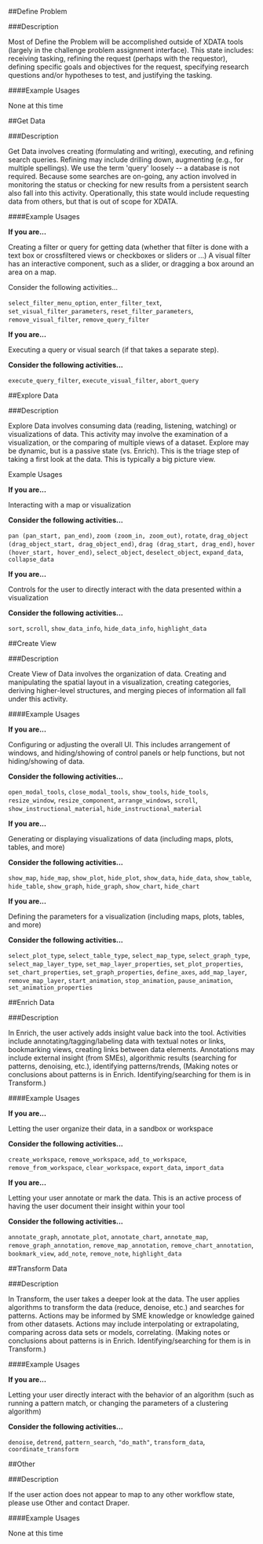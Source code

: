 ##Define Problem

###Description

Most of Define the Problem will be accomplished outside of XDATA tools (largely in the challenge problem assignment interface). This state includes: receiving tasking, refining the request (perhaps with the requestor), defining specific goals and objectives for the request, specifying research questions and/or hypotheses to test, and justifying the tasking.

####Example Usages

None at this time

##Get Data

###Description

Get Data involves creating (formulating and writing), executing, and refining search queries. Refining may include drilling down, augmenting (e.g., for multiple spellings). We use the term 'query' loosely -- a database is not required. Because some searches are on-going, any action involved in monitoring the status or checking for new results from a persistent search also fall into this activity. Operationally, this state would include requesting data from others, but that is out of scope for XDATA.

####Example Usages

__If you are...__

Creating a filter or query for getting data (whether that filter is done with a text box or crossfiltered views or checkboxes or sliders or ...) A visual filter has an interactive component, such as a slider, or dragging a box around an area on a map.

Consider the following activities...

`select_filter_menu_option`, `enter_filter_text`, `set_visual_filter_parameters`, `reset_filter_parameters`, `remove_visual_filter`, `remove_query_filter`

__If you are...__

Executing a query or visual search (if that takes a separate step).

__Consider the following activities...__

`execute_query_filter`, `execute_visual_filter`, `abort_query`


##Explore Data

###Description

Explore Data involves consuming data (reading, listening, watching) or visualizations of data. This activity may involve the examination of a visualization, or the comparing of multiple views of a dataset. Explore may be dynamic, but is a passive state (vs. Enrich). This is the triage step of taking a first look at the data. This is typically a big picture view.

Example Usages

__If you are...__

Interacting with a map or visualization

__Consider the following activities...__

`pan (pan_start, pan_end)`, `zoom (zoom_in, zoom_out)`, `rotate`, `drag_object (drag_object_start, drag_object_end)`, `drag (drag_start, drag_end)`, `hover (hover_start, hover_end)`, `select_object`, `deselect_object`, `expand_data`, `collapse_data`

__If you are...__

Controls for the user to directly interact with the data presented within a visualization

__Consider the following activities...__

`sort`, `scroll`, `show_data_info`, `hide_data_info`, `highlight_data`

##Create View

###Description

Create View of Data involves the organization of data. Creating and manipulating the spatial layout in a visualization, creating categories, deriving higher-level structures, and merging pieces of information all fall under this activity.

####Example Usages

__If you are...__

Configuring or adjusting the overall UI. This includes arrangement of windows, and hiding/showing of control panels or help functions, but not hiding/showing of data.

__Consider the following activities...__

`open_modal_tools`, `close_modal_tools`, `show_tools`, `hide_tools`, `resize_window`, `resize_component`, `arrange_windows`, `scroll`, `show_instructional_material`, `hide_instructional_material`

__If you are...__

Generating or displaying visualizations of data (including maps, plots, tables, and more)

__Consider the following activities...__

`show_map`, `hide_map`, `show_plot`, `hide_plot`, `show_data`, `hide_data`, `show_table`, `hide_table`, `show_graph`, `hide_graph`, `show_chart`, `hide_chart`

__If you are...__

Defining the parameters for a visualization (including maps, plots, tables, and more)

__Consider the following activities...__

`select_plot_type`, `select_table_type`, `select_map_type`, `select_graph_type`, `select_map_layer_type`, `set_map_layer_properties`, `set_plot_properties`, `set_chart_properties`, `set_graph_properties`, `define_axes`, `add_map_layer`, `remove_map_layer`, `start_animation`, `stop_animation`, `pause_animation`, `set_animation_properties`

##Enrich Data

###Description

In Enrich, the user actively adds insight value back into the tool. Activities include annotating/tagging/labeling data with textual notes or links, bookmarking views, creating links between data elements. Annotations may include external insight (from SMEs), algorithmic results (searching for patterns, denoising, etc.), identifying patterns/trends, (Making notes or conclusions about patterns is in Enrich. Identifying/searching for them is in Transform.)

####Example Usages

__If you are...__

Letting the user organize their data, in a sandbox or workspace

__Consider the following activities...__

`create_workspace`, `remove_workspace`, `add_to_workspace`, `remove_from_workspace`, `clear_workspace`, `export_data`, `import_data`

__If you are...__

Letting your user annotate or mark the data. This is an active process of having the user document their insight within your tool

__Consider the following activities...__

`annotate_graph`, `annotate_plot`, `annotate_chart`, `annotate_map`, `remove_graph_annotation`, `remove_map_annotation`, `remove_chart_annotation`, `bookmark_view`, `add_note`, `remove_note`, `highlight_data`

##Transform Data

###Description

In Transform, the user takes a deeper look at the data. The user applies algorithms to transform the data (reduce, denoise, etc.) and searches for patterns. Actions may be informed by SME knowledge or knowledge gained from other datasets. Actions may include interpolating or extrapolating, comparing across data sets or models, correlating. (Making notes or conclusions about patterns is in Enrich. Identifying/searching for them is in Transform.)

####Example Usages

__If you are...__

Letting your user directly interact with the behavior of an algorithm (such as running a pattern match, or changing the parameters of a clustering algorithm)

__Consider the following activities...__

`denoise`, `detrend`, `pattern_search`, `"do_math"`, `transform_data`, `coordinate_transform`

##Other

###Description

If the user action does not appear to map to any other workflow state, please use Other and contact Draper.

####Example Usages

None at this time
